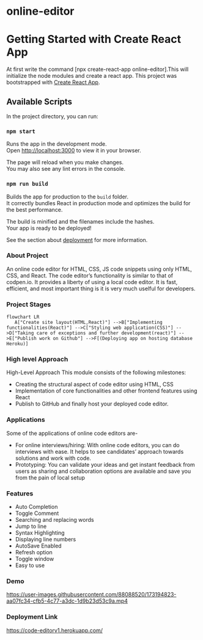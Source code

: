 # online-editor
# Getting Started with Create React App

At first write the command [npx create-react-app online-editor].This will initialize the node modules and create a react app.
This project was bootstrapped with [Create React App](https://github.com/facebook/create-react-app).

## Available Scripts

In the project directory, you can run:

### `npm start`

Runs the app in the development mode.\
Open [http://localhost:3000](http://localhost:3000) to view it in your browser.

The page will reload when you make changes.\
You may also see any lint errors in the console.

### `npm run build`

Builds the app for production to the `build` folder.\
It correctly bundles React in production mode and optimizes the build for the best performance.

The build is minified and the filenames include the hashes.\
Your app is ready to be deployed!

See the section about [deployment](https://facebook.github.io/create-react-app/docs/deployment) for more information.

### About Project

An online code editor for HTML, CSS, JS code snippets using only HTML, CSS, and
React. The code editor’s functionality is similar to that of codpen.io. It provides a liberty of using a local code editor. It is fast, efficient, and most important thing is it is very much uselful for developers.

### Project Stages

```mermaid
flowchart LR
   A["Create site layout(HTML,React)"] -->B["Implementing functionalities(React)"] -->C["Styling web application(CSS)"] -->D["Taking care of exceptions and further development(react)"] -->E["Publish work on Github"] -->F[(Deploying app on hosting database Heroku)]

```

### High level Approach
High-Level Approach
This module consists of the following milestones:
- Creating the structural aspect of code editor using HTML, CSS
- Implementation of core functionalities and other frontend features using React
- Publish to GitHub and finally host your deployed code editor.

### Applications

Some of the applications of online code editors are-
- For online interviews/hiring: With online code editors, you can do interviews with
ease. It helps to see candidates’ approach towards solutions and work with code.
- Prototyping: You can validate your ideas and get instant feedback from users as
sharing and collaboration options are available and save you from the pain of local
setup

### Features
- Auto Completion
- Toggle Comment
- Searching and replacing words
- Jump to line
- Syntax Highlighting
- Displaying line numbers
- AutoSave Enabled
- Refresh option
- Toggle window
- Easy to use

### Demo


https://user-images.githubusercontent.com/88088520/173194823-aa07fc34-cfb5-4c77-a3dc-1d9b23d53c9a.mp4



### Deployment Link
https://code-editorv1.herokuapp.com/
